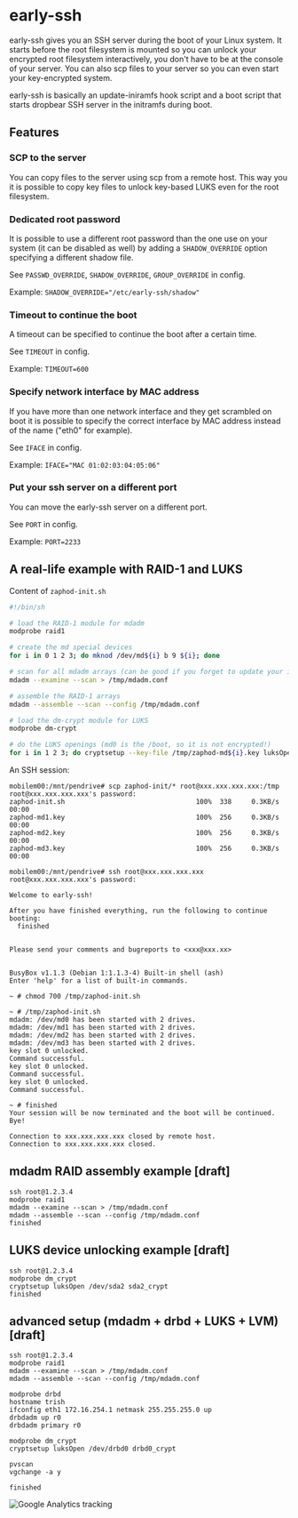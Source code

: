 early-ssh
=========

early-ssh gives you an SSH server during the boot of your Linux system. It starts before the root filesystem is mounted so you can unlock your encrypted root filesystem interactively, you don't have to be at the console of your server. You can also scp files to your server so you can even start your key-encrypted system.

early-ssh is basically an update-iniramfs hook script and a boot script that starts dropbear SSH server in the initramfs during boot.

Features
--------

### SCP to the server
You can copy files to the server using scp from a remote host. This way you it is possible to copy key files to unlock key-based LUKS even for the root filesystem.

### Dedicated root password
It is possible to use a different root password than the one use on your system (it can be disabled as well) by adding a `SHADOW_OVERRIDE` option specifying a different shadow file.

See `PASSWD_OVERRIDE`, `SHADOW_OVERRIDE`, `GROUP_OVERRIDE` in config.

Example: `SHADOW_OVERRIDE="/etc/early-ssh/shadow"`

### Timeout to continue the boot
A timeout can be specified to continue the boot after a certain time.

See `TIMEOUT` in config.

Example: `TIMEOUT=600`

### Specify network interface by MAC address
If you have more than one network interface and they get scrambled on boot it is possible to specify the correct interface by MAC address instead of the name ("eth0" for example).

See `IFACE` in config.

Example: `IFACE="MAC 01:02:03:04:05:06"`

### Put your ssh server on a different port
You can move the early-ssh server on a different port.

See `PORT` in config.

Example: `PORT=2233`


A real-life example with RAID-1 and LUKS
----------------------------------------

Content of `zaphod-init.sh`
```sh
#!/bin/sh

# load the RAID-1 module for mdadm
modprobe raid1

# create the md special devices
for i in 0 1 2 3; do mknod /dev/md${i} b 9 ${i}; done

# scan for all mdadm arrays (can be good if you forget to update your initramfs)
mdadm --examine --scan > /tmp/mdadm.conf

# assemble the RAID-1 arrays
mdadm --assemble --scan --config /tmp/mdadm.conf

# load the dm-crypt module for LUKS
modprobe dm-crypt

# do the LUKS openings (md0 is the /boot, so it is not encrypted!)
for i in 1 2 3; do cryptsetup --key-file /tmp/zaphod-md${i}.key luksOpen /dev/md${i} md${i}_crypt; done
```

An SSH session:
```
mobilem00:/mnt/pendrive# scp zaphod-init/* root@xxx.xxx.xxx.xxx:/tmp
root@xxx.xxx.xxx.xxx's password:
zaphod-init.sh                                 100%  338     0.3KB/s   00:00
zaphod-md1.key                                 100%  256     0.3KB/s   00:00
zaphod-md2.key                                 100%  256     0.3KB/s   00:00
zaphod-md3.key                                 100%  256     0.3KB/s   00:00

mobilem00:/mnt/pendrive# ssh root@xxx.xxx.xxx.xxx
root@xxx.xxx.xxx.xxx's password:

Welcome to early-ssh!

After you have finished everything, run the following to continue booting:
  finished


Please send your comments and bugreports to <xxx@xxx.xx>


BusyBox v1.1.3 (Debian 1:1.1.3-4) Built-in shell (ash)
Enter 'help' for a list of built-in commands.

~ # chmod 700 /tmp/zaphod-init.sh

~ # /tmp/zaphod-init.sh
mdadm: /dev/md0 has been started with 2 drives.
mdadm: /dev/md1 has been started with 2 drives.
mdadm: /dev/md2 has been started with 2 drives.
mdadm: /dev/md3 has been started with 2 drives.
key slot 0 unlocked.
Command successful.
key slot 0 unlocked.
Command successful.
key slot 0 unlocked.
Command successful.

~ # finished
Your session will be now terminated and the boot will be continued. Bye!

Connection to xxx.xxx.xxx.xxx closed by remote host.
Connection to xxx.xxx.xxx.xxx closed.
```


mdadm RAID assembly example [draft]
---------------------------

```
ssh root@1.2.3.4
modprobe raid1
mdadm --examine --scan > /tmp/mdadm.conf
mdadm --assemble --scan --config /tmp/mdadm.conf
finished
```

LUKS device unlocking example [draft]
-----------------------------

```
ssh root@1.2.3.4
modprobe dm_crypt
cryptsetup luksOpen /dev/sda2 sda2_crypt
finished
```

advanced setup (mdadm + drbd + LUKS + LVM) [draft]
------------------------------------

```
ssh root@1.2.3.4
modprobe raid1
mdadm --examine --scan > /tmp/mdadm.conf
mdadm --assemble --scan --config /tmp/mdadm.conf

modprobe drbd
hostname trish
ifconfig eth1 172.16.254.1 netmask 255.255.255.0 up
drbdadm up r0
drbdadm primary r0

modprobe dm_crypt
cryptsetup luksOpen /dev/drbd0 drbd0_crypt

pvscan
vgchange -a y

finished
```

![Google Analytics tracking](http://gabor.heja.hu/google_analytics_tracking/23)
